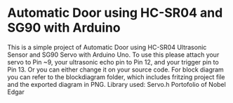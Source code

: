 # Automatic Door using HC-SR04 and SG90 with Arduino
This is a simple project of Automatic Door using HC-SR04 Ultrasonic Sensor and SG90 Servo with Arduino Uno. To use this please attach your servo to Pin ~9, your ultrasonic echo pin to Pin 12, and your trigger pin to Pin 13. Or you can either change it on your source code. For block diagram you can refer to the blockdiagram folder, which includes fritzing project file and the exported diagram in PNG.
Library used: Servo.h
Portofolio of Nobel Edgar